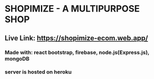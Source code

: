 # SHOPIMIZE - A MULTIPURPOSE SHOP


## Live Link:  https://shopimize-ecom.web.app/



### Made with: react bootstrap, firebase, node.js(Express.js), mongoDB
### server is hosted on heroku

